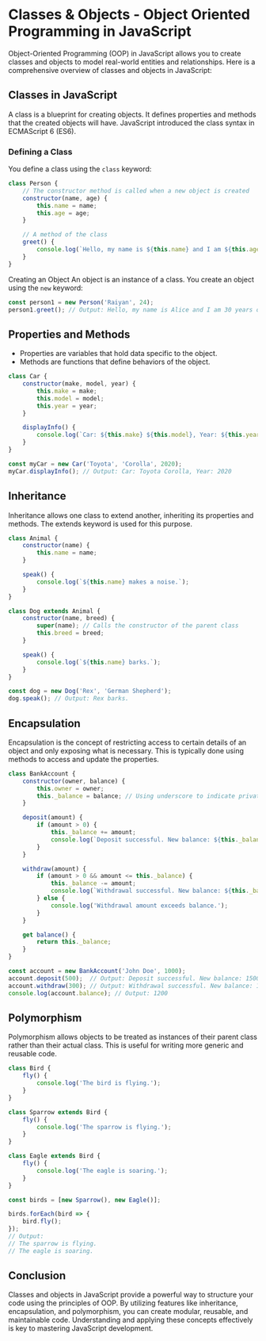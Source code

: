 # Classes & Objects - Object Oriented Programming in JavaScript

Object-Oriented Programming (OOP) in JavaScript allows you to create classes and objects to model real-world entities and relationships. Here is a comprehensive overview of classes and objects in JavaScript:

## Classes in JavaScript
A class is a blueprint for creating objects. It defines properties and methods that the created objects will have. JavaScript introduced the class syntax in ECMAScript 6 (ES6).

### Defining a Class
You define a class using the `class` keyword:

```js
class Person {
    // The constructor method is called when a new object is created
    constructor(name, age) {
        this.name = name;
        this.age = age;
    }

    // A method of the class
    greet() {
        console.log(`Hello, my name is ${this.name} and I am ${this.age} years old.`);
    }
}
```

Creating an Object
An object is an instance of a class. You create an object using the `new` keyword:

```js
const person1 = new Person('Raiyan', 24);
person1.greet(); // Output: Hello, my name is Alice and I am 30 years old.
```

## Properties and Methods
- Properties are variables that hold data specific to the object.
- Methods are functions that define behaviors of the object.

```js
class Car {
    constructor(make, model, year) {
        this.make = make;
        this.model = model;
        this.year = year;
    }

    displayInfo() {
        console.log(`Car: ${this.make} ${this.model}, Year: ${this.year}`);
    }
}

const myCar = new Car('Toyota', 'Corolla', 2020);
myCar.displayInfo(); // Output: Car: Toyota Corolla, Year: 2020
```

## Inheritance
Inheritance allows one class to extend another, inheriting its properties and methods. The extends keyword is used for this purpose.

```js
class Animal {
    constructor(name) {
        this.name = name;
    }

    speak() {
        console.log(`${this.name} makes a noise.`);
    }
}

class Dog extends Animal {
    constructor(name, breed) {
        super(name); // Calls the constructor of the parent class
        this.breed = breed;
    }

    speak() {
        console.log(`${this.name} barks.`);
    }
}

const dog = new Dog('Rex', 'German Shepherd');
dog.speak(); // Output: Rex barks.
```

## Encapsulation
Encapsulation is the concept of restricting access to certain details of an object and only exposing what is necessary. This is typically done using methods to access and update the properties.

```js
class BankAccount {
    constructor(owner, balance) {
        this.owner = owner;
        this._balance = balance; // Using underscore to indicate private property
    }

    deposit(amount) {
        if (amount > 0) {
            this._balance += amount;
            console.log(`Deposit successful. New balance: ${this._balance}`);
        }
    }

    withdraw(amount) {
        if (amount > 0 && amount <= this._balance) {
            this._balance -= amount;
            console.log(`Withdrawal successful. New balance: ${this._balance}`);
        } else {
            console.log('Withdrawal amount exceeds balance.');
        }
    }

    get balance() {
        return this._balance;
    }
}

const account = new BankAccount('John Doe', 1000);
account.deposit(500);  // Output: Deposit successful. New balance: 1500
account.withdraw(300); // Output: Withdrawal successful. New balance: 1200
console.log(account.balance); // Output: 1200
```

## Polymorphism
Polymorphism allows objects to be treated as instances of their parent class rather than their actual class. This is useful for writing more generic and reusable code.

```js
class Bird {
    fly() {
        console.log('The bird is flying.');
    }
}

class Sparrow extends Bird {
    fly() {
        console.log('The sparrow is flying.');
    }
}

class Eagle extends Bird {
    fly() {
        console.log('The eagle is soaring.');
    }
}

const birds = [new Sparrow(), new Eagle()];

birds.forEach(bird => {
    bird.fly();
});
// Output:
// The sparrow is flying.
// The eagle is soaring.
```

## Conclusion
Classes and objects in JavaScript provide a powerful way to structure your code using the principles of OOP. By utilizing features like inheritance, encapsulation, and polymorphism, you can create modular, reusable, and maintainable code. Understanding and applying these concepts effectively is key to mastering JavaScript development.